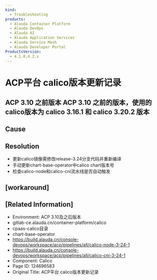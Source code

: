 ```yaml
---
kind:
  - Troubleshooting
products:
  - Alauda Container Platform
  - Alauda DevOps
  - Alauda AI
  - Alauda Application Services
  - Alauda Service Mesh
  - Alauda Developer Portal
ProductsVersion:
  - 4.1.0,4.2.x
---
```

<!-- A type of document that involves encountering a fault, diagnosing it, performing root cause analysis, and providing solutions. -->

# ACP平台 calico版本更新记录

## ACP 3.10 之前版本 ACP 3.10 之前的版本，使用的calico版本为 calico 3.16.1 和 calico 3.20.2 版本

## Cause

## Resolution
- 更新calico镜像需修改release-3.24分支代码并重新编译
- 手动更新chart-base-operator中calico chart版本号
- 检查calico-node和calico-cni流水线是否自动触发

## [workaround]

## [Related Information]
- Environment: ACP 3.10及之后版本
- gitlab-ce.alauda.cn/container-platform/calico
- cpaas-calico目录
- chart-base-operator
- https://build.alauda.cn/console-devops/workspace/acp/pipelines/all/calico-node-3-24-1
- https://build.alauda.cn/console-devops/workspace/acp/pipelines/all/calico-cni-3-24-1
- Component: Calico
- Page ID: 124696583
- Original Title: ACP平台 calico版本更新记录
